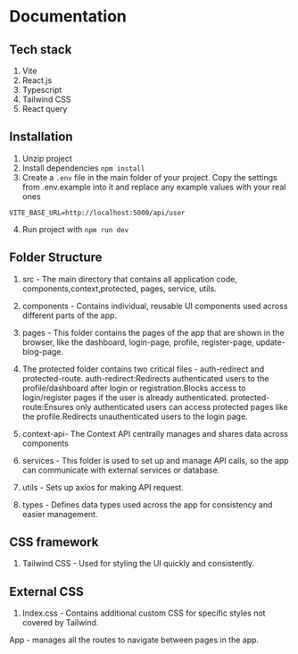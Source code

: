 # Documentation

## Tech stack

1. Vite
2. React.js
3. Typescript
4. Tailwind CSS
5. React query

## Installation

1. Unzip project
2. Install dependencies `npm install`
3. Create a `.env` file in the main folder of your project. Copy the settings from .env.example into it and replace any example values with your real ones

```
VITE_BASE_URL=http://localhost:5000/api/user
```

4. Run project with `npm run dev`

## Folder Structure

1. src - The main directory that contains all application code, components,context,protected, pages, service, utils.

2. components - Contains individual, reusable UI components used across different parts of the app.

3. pages - This folder contains the pages of the app that are shown in the browser, like the dashboard, login-page, profile, register-page, update-blog-page.

4. The protected folder contains two critical files - auth-redirect and protected-route.
   auth-redirect:Redirects authenticated users to the profile/dashboard after login or registration.Blocks access to login/register pages if the user is already authenticated.
   protected-route:Ensures only authenticated users can access protected pages like the profile.Redirects unauthenticated users to the login page.

5. context-api- The Context API centrally manages and shares data across components
6. services - This folder is used to set up and manage API calls, so the app can communicate with external services or database.
7. utils - Sets up axios for making API request.
8. types - Defines data types used across the app for consistency and easier management.

## CSS framework

1. Tailwind CSS - Used for styling the UI quickly and consistently.

## External CSS

1. Index.css - Contains additional custom CSS for specific styles not covered by Tailwind.

App - manages all the routes to navigate between pages in the app.
